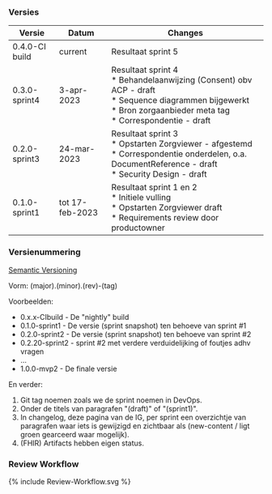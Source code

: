 
### Versies

|Versie|Datum|Changes|
|---|---|---|
|0.4.0-CI build|current|Resultaat sprint 5|
|0.3.0-sprint4|3-apr-2023|Resultaat sprint 4<br/>* Behandelaanwijzing (Consent) obv ACP - draft<br>* Sequence diagrammen bijgewerkt<br>* Bron zorgaanbieder meta tag<br>* Correspondentie - draft|
|0.2.0-sprint3|24-mar-2023|Resultaat sprint 3<br/>* Opstarten Zorgviewer - afgestemd<br/>* Correspondentie onderdelen, o.a. DocumentReference - draft<br/>* Security Design - draft|
|0.1.0-sprint1|tot 17-feb-2023|Resultaat sprint 1 en 2<br/>* Initiele vulling<br/>* Opstarten Zorgviewer draft<br/>* Requirements review door productowner|

### Versienummering

[Semantic Versioning](https://semver.org/)

Vorm: (major).(minor).(rev)-(tag)

Voorbeelden:

* 0.x.x-CIbuild - De "nightly" build
* 0.1.0-sprint1 - De versie (sprint snapshot) ten behoeve van sprint #1
* 0.2.0-sprint2 - De versie (sprint snapshot) ten behoeve van sprint #2
* 0.2.20-sprint2 - sprint #2 met verdere verduidelijking of foutjes adhv vragen
* ...
* 1.0.0-mvp2 - De finale versie

En verder:

1. Git tag noemen zoals we de sprint noemen in DevOps.
1. Onder de titels van paragrafen "(draft)" of "(sprint1)".
1. In changelog, deze pagina van de IG, per sprint een overzichtje van paragrafen waar iets is gewijzigd en zichtbaar als (new-content / ligt groen gearceerd waar mogelijk).
1. (FHIR) Artifacts hebben eigen status.

### Review Workflow

<div>
{% include Review-Workflow.svg %}
</div>